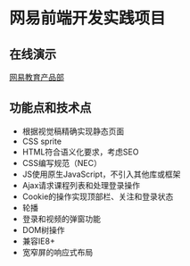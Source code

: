 # 网易前端开发实践项目

## 在线演示

[网易教育产品部](https://tgkhl.github.io/edu163)

## 功能点和技术点

* 根据视觉稿精确实现静态页面
* CSS sprite
* HTML符合语义化要求，考虑SEO
* CSS编写规范（NEC）
* JS使用原生JavaScript，不引入其他库或框架
* Ajax请求课程列表和处理登录操作
* Cookie的操作实现顶部栏、关注和登录状态
* 轮播
* 登录和视频的弹窗功能
* DOM树操作
* 兼容IE8+
* 宽窄屏的响应式布局
